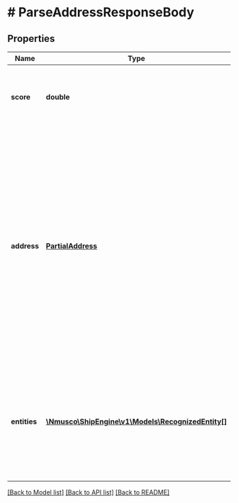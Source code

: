 # # ParseAddressResponseBody

## Properties

Name | Type | Description | Notes
------------ | ------------- | ------------- | -------------
**score** | **double** | A confidence score between zero and one that indicates how certain the API is that it understood the text. |
**address** | [**PartialAddress**](PartialAddress.md) | The parsed address.  This address may not be complete, depending on how much information was included in the text and how confident the API is about each recognized entity.  &gt; **Note:** The address-recognition API does not currently perform any validation of the parsed address, so we recommend that you use the [address-validation API](https://www.shipengine.com/docs/addresses/validation/) to ensure that the address is correct. |
**entities** | [**\Nmusco\ShipEngine\v1\Models\RecognizedEntity[]**](RecognizedEntity.md) | All of the entities that were recognized in the text. An \&quot;entity\&quot; is a single piece of data, such as a city, a postal code, or an address line.  Each entity includes the original text and the parsed value. |

[[Back to Model list]](../../README.md#models) [[Back to API list]](../../README.md#endpoints) [[Back to README]](../../README.md)

